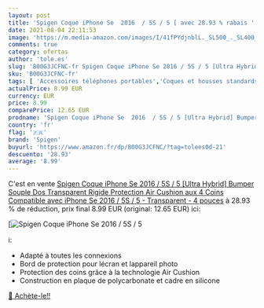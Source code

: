 ```yaml
---
layout: post
title: 'Spigen Coque iPhone Se  2016  / 5S / 5 [ avec 28.93 % rabais '
date: 2021-08-04 22:11:53
image: 'https://m.media-amazon.com/images/I/41fPYdjnblL._SL500_._SL400_.jpg'
comments: true
category: ofertas
author: 'tole.es'
slug: 'B00G3JCFNC-fr Spigen Coque iPhone Se 2016 / 5S / 5 [Ultra Hybrid] Bumper...'
sku: 'B00G3JCFNC-fr'
tags: [ 'Accessoires téléphones portables','Coques et housses standards pour téléphones portables','High-Tech','Téléphones portables et accessoires','spigen','Étuis et coques pour téléphone portable', ]
actualPrice: 8.99 EUR
currency: EUR
price: 8.99
comparePrice: 12.65 EUR
prodname: 'Spigen Coque iPhone Se  2016  / 5S / 5 [Ultra Hybrid] Bumper Souple  Dos Transparent Rigide  Protection Air Cushion aux 4 Coins  Compatible avec iPhone Se  2016  / 5S / 5 - Transparent - 4 pouces'
country: 'fr'
flag: '🇫🇷'
brand: 'Spigen'
buyurl: 'https://www.amazon.fr/dp/B00G3JCFNC/?tag=tolees0d-21'
descuento: '28.93'
average: '8.99'
---
```


C'est en vente [Spigen Coque iPhone Se  2016  / 5S / 5 [Ultra Hybrid] Bumper Souple  Dos Transparent Rigide  Protection Air Cushion aux 4 Coins  Compatible avec iPhone Se  2016  / 5S / 5 - Transparent - 4 pouces](https://www.amazon.fr/dp/B00G3JCFNC/?tag=tolees0d-21)  à  28.93 % de réduction, prix final  8.99 EUR (original: 12.65 EUR) ici:

[![Spigen Coque iPhone Se  2016  / 5S / 5 [](https://m.media-amazon.com/images/I/41fPYdjnblL._SL500_._SL400_.jpg)](https://www.amazon.fr/dp/B00G3JCFNC/?tag=tolees0d-21)

ℹ️:

- Adapté à toutes les connexions
- Bord de protection pour lécran et lappareil photo
- Protection des coins grâce à la technologie Air Cushion
- Construction en plaque de polycarbonate et cadre en silicone

[🛒 Achète-le!!](https://www.amazon.fr/dp/B00G3JCFNC/?tag=tolees0d-21)
